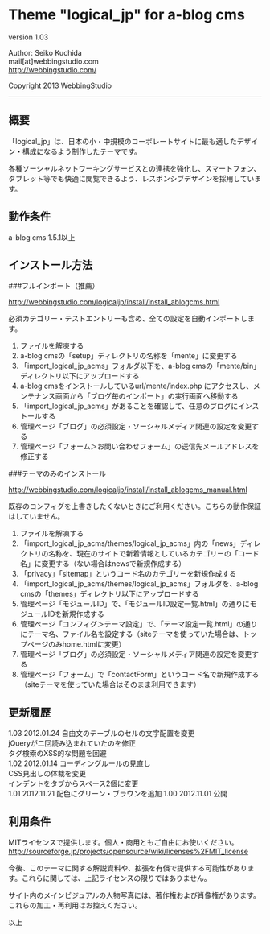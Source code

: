 Theme "logical_jp" for a-blog cms
====================================

version 1.03

Author: Seiko Kuchida  
mail[at]webbingstudio.com  
http://webbingstudio.com/

Copyright 2013 WebbingStudio

- - - - - - - - - - - - - - - - - - -

概要
------------------------------------

「logical_jp」は、日本の小・中規模のコーポレートサイトに最も適したデザイン・構成になるよう制作したテーマです。

各種ソーシャルネットワーキングサービスとの連携を強化し、スマートフォン、タブレット等でも快適に閲覧できるよう、レスポンシブデザインを採用しています。


動作条件
------------------------------------

a-blog cms 1.5.1以上


インストール方法
------------------------------------

###フルインポート（推薦）

http://webbingstudio.com/logicaljp/install/install_ablogcms.html

必須カテゴリー・テストエントリーも含め、全ての設定を自動インポートします。

1. ファイルを解凍する
2. a-blog cmsの「setup」ディレクトリの名称を「mente」に変更する
3. 「import_logical_jp_acms」フォルダ以下を、a-blog cmsの「mente/bin」ディレクトリ以下にアップロードする
4. a-blog cmsをインストールしているurl/mente/index.php にアクセスし、メンテナンス画面から「ブログ毎のインポート」の実行画面へ移動する
5. 「import_logical_jp_acms」があることを確認して、任意のブログにインストールする
6. 管理ページ「ブログ」の必須設定・ソーシャルメディア関連の設定を変更する
7. 管理ページ「フォーム＞お問い合わせフォーム」の送信先メールアドレスを修正する

###テーマのみのインストール

http://webbingstudio.com/logicaljp/install/install_ablogcms_manual.html

既存のコンフィグを上書きしたくないときにご利用ください。こちらの動作保証はしていません。

1. ファイルを解凍する
2. 「import_logical_jp_acms/themes/logical_jp_acms」内の「news」ディレクトリの名称を、現在のサイトで新着情報としているカテゴリーの「コード名」に変更する（ない場合はnewsで新規作成する）
3. 「privacy」「sitemap」というコード名のカテゴリーを新規作成する
4. 「import_logical_jp_acms/themes/logical_jp_acms」フォルダを、a-blog cmsの「themes」ディレクトリ以下にアップロードする
5. 管理ページ「モジュールID」で、「モジュールID設定一覧.html」の通りにモジュールIDを新規作成する
6. 管理ページ「コンフィグ＞テーマ設定」で、「テーマ設定一覧.html」の通りにテーマ名、ファイル名を設定する（siteテーマを使っていた場合は、トップページのみhome.htmlに変更）
7. 管理ページ「ブログ」の必須設定・ソーシャルメディア関連の設定を変更する
8. 管理ページ「フォーム」で「contactForm」というコード名で新規作成する（siteテーマを使っていた場合はそのまま利用できます）

更新履歴
------------------------------------

1.03 2012.01.24 自由文のテーブルのセルの文字配置を変更  
                jQueryが二回読み込まれていたのを修正  
                タグ検索のXSS的な問題を回避  
1.02 2012.01.14 コーディングルールの見直し  
                CSS見出しの体裁を変更  
                インデントをタブからスペース2個に変更  
1.01 2012.11.21 配色にグリーン・ブラウンを追加
1.00 2012.11.01 公開


利用条件
------------------------------------

MITライセンスで提供します。個人・商用ともご自由にお使いください。  
http://sourceforge.jp/projects/opensource/wiki/licenses%2FMIT_license

今後、このテーマに関する解説資料や、拡張を有償で提供する可能性があります。これらに関しては、上記ライセンスの限りではありません。  

サイト内のメインビジュアルの人物写真には、著作権および肖像権があります。  
これらの加工・再利用はお控えください。

以上
